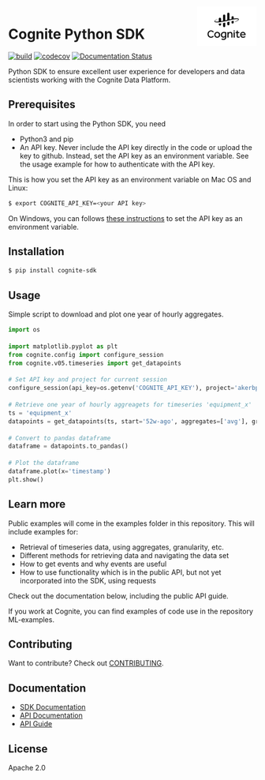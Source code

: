 <a href="https://cognite.com/">
    <img src="https://github.com/cognitedata/cognite-sdk-python/blob/master/cognite_logo.png" alt="Cognite logo" title="Cognite" align="right" height="80" />
</a>

Cognite Python SDK
==========================
[![build](https://webhooks.dev.cognite.ai/build/buildStatus/icon?job=github-builds/cognite-sdk-python/master)](https://jenkins.cognite.ai/job/github-builds/job/cognite-sdk-python/job/master/)
[![codecov](https://codecov.io/gh/cognitedata/cognite-sdk-python/branch/master/graph/badge.svg)](https://codecov.io/gh/cognitedata/cognite-sdk-python)
[![Documentation Status](https://readthedocs.com/projects/cognite-sdk-python/badge/?version=latest)](https://cognite-sdk-python.readthedocs-hosted.com/en/latest/?badge=latest)

Python SDK to ensure excellent user experience for developers and data scientists working with the Cognite Data Platform.

## Prerequisites
In order to start using the Python SDK, you need
- Python3 and pip
- An API key. Never include the API key directly in the code or upload the key to github. Instead, set the API key as an environment variable. See the usage example for how to authenticate with the API key.

This is how you set the API key as an environment variable on Mac OS and Linux:
```bash
$ export COGNITE_API_KEY=<your API key>
```

On Windows, you can follows [these instructions](https://www.computerhope.com/issues/ch000549.htm) to set the API key as an environment variable.

## Installation
```bash
$ pip install cognite-sdk
```

## Usage
Simple script to download and plot one year of hourly aggregates.
```python
import os

import matplotlib.pyplot as plt
from cognite.config import configure_session
from cognite.v05.timeseries import get_datapoints

# Set API key and project for current session
configure_session(api_key=os.getenv('COGNITE_API_KEY'), project='akerbp')

# Retrieve one year of hourly aggreagets for timeseries 'equipment_x'
ts = 'equipment_x'
datapoints = get_datapoints(ts, start='52w-ago', aggregates=['avg'], granularity='1h')

# Convert to pandas dataframe
dataframe = datapoints.to_pandas()

# Plot the dataframe
dataframe.plot(x='timestamp')
plt.show()
```

## Learn more
Public examples will come in the examples folder in this repository. This will include examples for:
- Retrieval of timeseries data, using aggregates, granularity, etc.
- Different methods for retrieving data and navigating the data set
- How to get events and why events are useful
- How to use functionality which is in the public API, but not yet incorporated into the SDK, using requests


Check out the documentation below, including the public API guide.

If you work at Cognite, you can find examples of code use in the repository ML-examples.


## Contributing
Want to contribute? Check out [CONTRIBUTING](https://github.com/cognitedata/cognite-sdk-python/blob/master/CONTRIBUTING.md).

## Documentation
* [SDK Documentation](https://cognite-sdk-python.readthedocs-hosted.com/en/latest/)
* [API Documentation](https://doc.cognitedata.com/)
* [API Guide](https://doc.cognitedata.com/guides/api-guide.html)


## License
Apache 2.0
